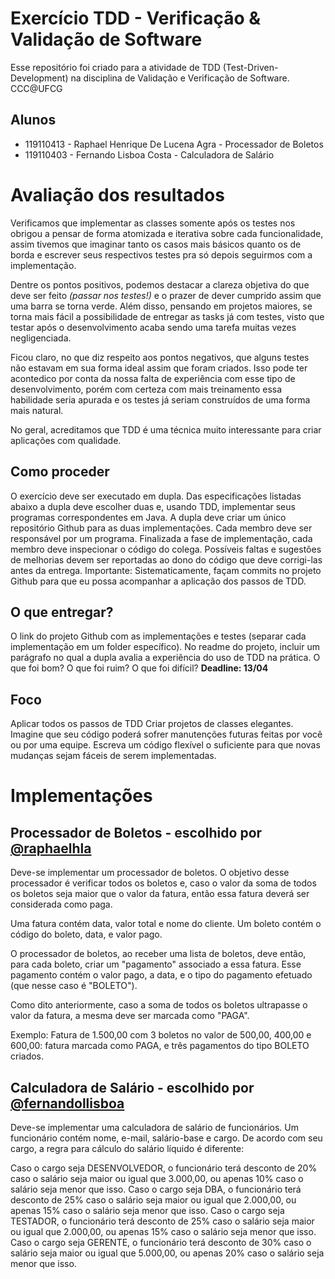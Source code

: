 # Exercício TDD - Verificação & Validação de Software

Esse repositório foi criado para a atividade de TDD (Test-Driven-Development) na disciplina de Validação e Verificação de Software. CCC@UFCG

## Alunos

- 119110413 - Raphael Henrique De Lucena Agra - Processador de Boletos
- 119110403 - Fernando Lisboa Costa - Calculadora de Salário

# Avaliação dos resultados

Verificamos que implementar as classes somente após os testes nos obrigou a pensar de forma atomizada e iterativa sobre cada funcionalidade, assim tivemos que imaginar tanto os casos mais básicos quanto os de borda e escrever seus respectivos testes pra só depois seguirmos com a implementação.

Dentre os pontos positivos, podemos destacar a clareza objetiva do que deve ser feito _(passar nos testes!)_ e o prazer de dever cumprido assim que uma barra se torna verde. Além disso, pensando em projetos maiores, se torna mais fácil a possibilidade de entregar as tasks já com testes, visto que testar após o desenvolvimento acaba sendo uma tarefa muitas vezes negligenciada.

Ficou claro, no que diz respeito aos pontos negativos, que alguns testes não estavam em sua forma ideal assim que foram criados. Isso pode ter acontedico por conta da nossa falta de experiência com esse tipo de desenvolvimento, porém com certeza com mais treinamento essa habilidade seria apurada e os testes já seriam construídos de uma forma mais natural.

No geral, acreditamos que TDD é uma técnica muito interessante para criar aplicações com qualidade.

## Como proceder

O exercício deve ser executado em dupla.
Das especificações listadas abaixo a dupla deve escolher duas e, usando TDD, implementar seus programas correspondentes em Java.
A dupla deve criar um único repositório Github para as duas implementações.
Cada membro deve ser responsável por um programa.
Finalizada a fase de implementação, cada membro deve inspecionar o código do colega. Possíveis faltas e sugestões de melhorias devem ser reportadas ao dono do código que deve corrigi-las antes da entrega.
Importante: Sistematicamente, façam commits no projeto Github para que eu possa acompanhar a aplicação dos passos de TDD.

## O que entregar?

O link do projeto Github com as implementações e testes (separar cada implementação em um folder específico).
No readme do projeto, incluir um parágrafo no qual a dupla avalia a experiência do uso de TDD na prática. O que foi bom? O que foi ruim? O que foi difícil?
**Deadline: 13/04**

## Foco

Aplicar todos os passos de TDD
Criar projetos de classes elegantes.
Imagine que seu código poderá sofrer manutenções futuras feitas por você ou por uma equipe. Escreva um código flexível o suficiente para que novas mudanças sejam fáceis de serem implementadas.

# Implementações

## Processador de Boletos - escolhido por [@raphaelhla](https://github.com/raphaelhla)

Deve-se implementar um processador de boletos. O objetivo desse processador é verificar todos os boletos e, caso o valor da soma de todos os boletos seja maior que o valor da fatura, então essa fatura deverá ser considerada como paga.

Uma fatura contém data, valor total e nome do cliente. Um boleto contém o código do boleto, data, e valor pago.

O processador de boletos, ao receber uma lista de boletos, deve então, para cada boleto, criar um "pagamento" associado a essa fatura. Esse pagamento contém o valor pago, a data, e o tipo do pagamento efetuado (que nesse caso é "BOLETO").

Como dito anteriormente, caso a soma de todos os boletos ultrapasse o valor da fatura, a mesma deve ser marcada como "PAGA".

Exemplo: Fatura de 1.500,00 com 3 boletos no valor de 500,00, 400,00 e 600,00: fatura marcada como PAGA, e três pagamentos do tipo BOLETO criados.

## Calculadora de Salário - escolhido por [@fernandollisboa](github.com/fernandollisboa)

Deve-se implementar uma calculadora de salário de funcionários. Um funcionário contém nome, e-mail, salário-base e cargo. De acordo com seu cargo, a regra para cálculo do salário líquido é diferente:

Caso o cargo seja DESENVOLVEDOR, o funcionário terá desconto de 20% caso o salário seja maior ou igual que 3.000,00, ou apenas 10% caso o salário seja menor que isso.
Caso o cargo seja DBA, o funcionário terá desconto de 25% caso o salário seja maior ou igual que 2.000,00, ou apenas 15% caso o salário seja menor que isso.
Caso o cargo seja TESTADOR, o funcionário terá desconto de 25% caso o salário seja maior ou igual que 2.000,00, ou apenas 15% caso o salário seja menor que isso.
Caso o cargo seja GERENTE, o funcionário terá desconto de 30% caso o salário seja maior ou igual que 5.000,00, ou apenas 20% caso o salário seja menor que isso.
